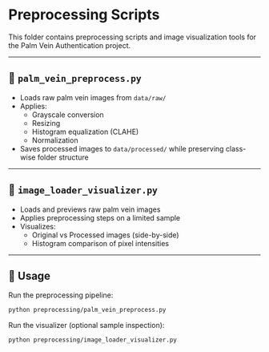 # Preprocessing Scripts

This folder contains preprocessing scripts and image visualization tools for the Palm Vein Authentication project.

---

## 📄 `palm_vein_preprocess.py`

- Loads raw palm vein images from `data/raw/`
- Applies:
  - Grayscale conversion  
  - Resizing  
  - Histogram equalization (CLAHE)  
  - Normalization  
- Saves processed images to `data/processed/` while preserving class-wise folder structure

---

## 📄 `image_loader_visualizer.py`

- Loads and previews raw palm vein images
- Applies preprocessing steps on a limited sample
- Visualizes:
  - Original vs Processed images (side-by-side)
  - Histogram comparison of pixel intensities

---

## 🔧 Usage

Run the preprocessing pipeline:

```bash
python preprocessing/palm_vein_preprocess.py
```
Run the visualizer (optional sample inspection):
```bash
python preprocessing/image_loader_visualizer.py

